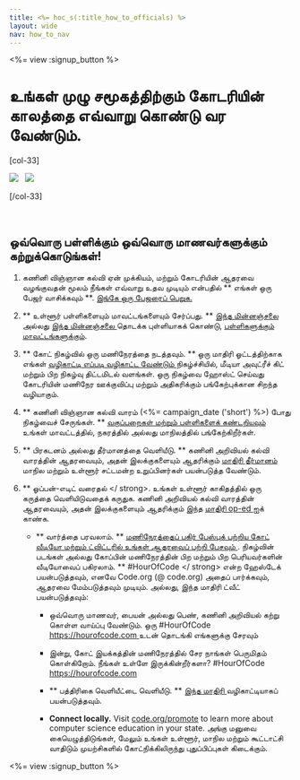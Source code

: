 ```yaml
---
title: <%= hoc_s(:title_how_to_officials) %>
layout: wide
nav: how_to_nav
---
```

<%= view :signup_button %>

# உங்கள் முழு சமூகத்திற்கும் கோடரியின் காலத்தை எவ்வாறு கொண்டு வர வேண்டும்.

[col-33]

![](/images/fit-275/highlight-obama.png)&nbsp;&nbsp;&nbsp;![](/images/fit-246/dan.jpg)

[/col-33]

<p style="clear:both">&nbsp;</p>

## ஒவ்வொரு பள்ளிக்கும் ஒவ்வொரு மாணவர்களுக்கும் கற்றுக்கொடுங்கள்!

1. கணினி விஞ்ஞான கல்வி ஏன் முக்கியம், மற்றும் கோடரியின் ஆதரவை வழங்குவதன் மூலம் நீங்கள் எவ்வாறு உதவ முடியும் என்பதில் ** எங்கள் ஒரு பேஜர் வாசிக்கவும் **. [ இங்கே ஒரு பேஜரைப் பெறுக. ](/files/hoc-one-pager.pdf)

2. ** உள்ளூர் பள்ளிகளையும் மாவட்டங்களையும் சேர்ப்பது. ** [ இந்த மின்னஞ்சலை ](<%= resolve_url('/promote/resources#sample-emails') %>) அல்லது [ இந்த மின்னஞ்சலை ](<%= resolve_url('/promote/stats') %>) தொடக்க புள்ளியாகக் கொண்டு, [ பள்ளிகளுக்கும் மாவட்டங்களுக்கும்](<%= resolve_url('/how-to') %>).

3. ** கோட் நிகழ்வில் ஒரு மணிநேரத்தை நடத்தவும். ** ஒரு மாதிரி ஓட்டத்திற்காக எங்கள் [ வழிகாட்டி எப்படி வழிகாட்ட வேண்டும் ](<%= resolve_url('/how-to/events') %>) நிகழ்ச்சியில், மீடியா அவுட்ரீச் கிட் மற்றும் பிற நிகழ்வு திட்டமிடல் வளங்கள். ஒரு நிகழ்வை ஹோஸ்ட் செய்வது கோடரியின் மணிநேர ஊக்குவிப்பு மற்றும் அதிகரிக்கும் பங்கேற்புக்கான சிறந்த வழியாகும்.

4. ** கணினி விஞ்ஞான கல்வி வாரம் (<%= campaign_date ('short') %>) போது நிகழ்வைச் சேருங்கள். ** [ வகுப்பறைகள் மற்றும் பள்ளிகளைக் கண்டறியவும் ](<%= resolve_url('/events') %>) உங்கள் மாவட்டத்தில், நகரத்தில் அல்லது மாநிலத்தில் பங்கேற்கிறீர்கள்.

5. ** பிரகடனம் அல்லது தீர்மானத்தை வெளியீடு. ** கணினி அறிவியல் கல்வி வாரத்தின் ஆதரவையும், அதன் இலக்குகளையும் ஆதரிக்கும் [ மாதிரி தீர்மானம் ](<%= resolve_url('resources/proclamation') %>) மாநில மற்றும் உள்ளூர் சட்டமன்ற உறுப்பினர்கள் பயன்படுத்த வேண்டும்.

6. ** ஓப்பன்-எடிட் வரைதல் </ strong>. உங்கள் உள்ளூர் காகிதத்தில் ஒரு கருத்தை வெளியிடுவதைக் கருதுக. கணினி அறிவியல் கல்வி வாரத்தின் ஆதரவையும், அதன் இலக்குகளையும் ஆதரிக்கும் இந்த [ மாதிரி op-ed ](<%= resolve_url('/promote/op-ed') %>) ஐக் காண்க.</p></li> 
    
    - ** வார்த்தை பரவலாம். ** [ மணிநேரத்தைப் பகிர் பேஸ்புக் பற்றிய கோட் வீடியோ மற்றும் ](https://www.facebook.com/sharer/sharer.php?u=http%3A%2F%2Fhourofcode.com%2Fus) [ ட்விட்டரில் உங்கள் ஆதரவைப் பற்றி பேசவும் ](https://twitter.com/intent/tweet?url=http%3A%2F%2Fhourofcode.com&text=I%27m%20participating%20in%20this%20year%27s%20%23HourOfCode%2C%20are%20you%3F%20%40codeorg&original_referer=https%3A%2F%2Fwww.google.com%2Furl%3Fq%3Dhttps%253A%252F%252Ftwitter.com%252Fshare%253Fhashtags%253D%2526amp%253Brelated%253Dcodeorg%2526amp%253Btext%253DI%252527m%252Bparticipating%252Bin%252Bthis%252Byear%252527s%252B%252523HourOfCode%25252C%252Bare%252Byou%25253F%252B%252540codeorg%2526amp%253Burl%253Dhttp%25253A%25252F%25252Fhourofcode.com%26sa%3DD%26sntz%3D1%26usg%3DAFQjCNE1GLTUbKZfMlEh9Aj5w0iswz6PYQ&related=codeorg&hashtags=). நிகழ்வின் படங்கள் அல்லது கோப்பின் மணிநேரத்தின் பிற மற்றும் பிற பெரியவர்களின் வீடியோவைப் பகிரலாம். ** #HourOfCode </ strong> என்ற ஹேஸ்டேக் பயன்படுத்தவும், எனவே Code.org (@ code.org) அதைப் பார்க்கவும், ஆதரவை மேம்படுத்தவும் முடியும். அல்லது, இந்த மாதிரி ட்வீட் பயன்படுத்தவும்:</p> 
        
        - ஒவ்வொரு மாணவர், பையன் அல்லது பெண், கணினி அறிவியல் கற்று கொள்ள வாய்ப்பு வேண்டும். ஒரு #HourOfCode [ https://hourofcode.com ](<%= resolve_url('/') %>) உடன் தொடங்கி எங்களுக்கு சேரவும்
        - இன்று, கோட் இயக்கத்தின் மணிநேரத்தில் சேர நாங்கள் பெருமிதம் கொள்கிறோம். நீங்கள் உள்ளே இருக்கின்றீர்களா? #HourOfCode [ https://hourofcode.com ](<%= resolve_url('/') %>)   
              
            </li> 
        
        - ** பத்திரிகை வெளியீட்டை வெளியீடு. ** [ இந்த மாதிரி ](<%= resolve_url('/promote/official-press-release') %>) வழிகாட்டியாகப் பயன்படுத்தவும்.
        
        - **Connect locally.** Visit [code.org/promote](<%= codeorg_url('/promote') %>) to learn more about computer science education in your state. அங்கு மனுவை கையெழுத்திடுங்கள், மேலும் உங்கள் உள்ளூர், மாநில மற்றும் கூட்டாட்சி வாதிடும் முயற்சிகளில் கோட்நிக்கிலிருந்து புதுப்பிப்புகள் கிடைக்கும்.</ol> 
        
        <%= view :signup_button %>